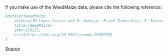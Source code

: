 If you make use of the WeedMaize data, please cite the following reference:

``` bibtex 
@dataset{WeedMaize,
	author={JM López Correa and D. Andújar, M and Todeschini, J. Karouta and JM Begochea and Ribeiro A},
	title={WeedMaize},
	year={2021},
	url={https://doi.org/10.5281/zenodo.5106795}
}
```

[Source](https://zenodo.org/record/5106795#.Yk_sVn9Bzmg)